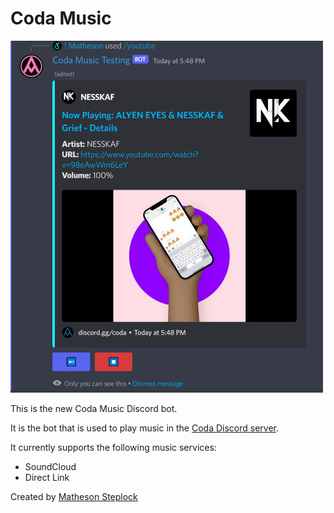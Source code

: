 # Coda Music

<img src=".github/assets/demo.png"
     alt="Coda Music embed preview"
     width="500"/>

This is the new Coda Music Discord bot.

It is the bot that is used to play music in the [Coda Discord server](https://projectcoda.studio/discord).

It currently supports the following music services:

- SoundCloud
- Direct Link

Created by [Matheson Steplock](https://github.com/ikifar2012/)
